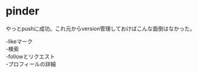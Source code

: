 # pinder  
やっとpushに成功。これ元からversion管理しておけばこんな面倒はなかった。  

-likeマーク  
-検索  
-followとリクエスト  
-プロフィールの詳細
